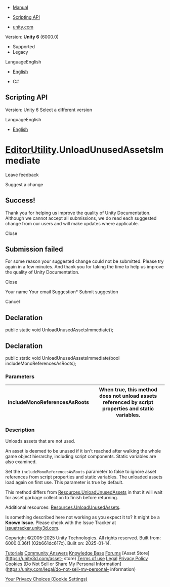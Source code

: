 [ ]()

  * [Manual](../Manual/index.html)
  * [Scripting API](../ScriptReference/index.html)

  * [unity.com](https://unity.com/)

Version: **Unity 6** (6000.0)

  * Supported
  * Legacy

LanguageEnglish

  * [English]()

  * C#

[ ](https://docs.unity3d.com)

## Scripting API

Version: Unity 6 Select a different version

LanguageEnglish

  * [English]()

#  [EditorUtility](EditorUtility.html).UnloadUnusedAssetsImmediate

Leave feedback

Suggest a change

## Success!

Thank you for helping us improve the quality of Unity Documentation. Although
we cannot accept all submissions, we do read each suggested change from our
users and will make updates where applicable.

Close

## Submission failed

For some reason your suggested change could not be submitted. Please <a>try
again</a> in a few minutes. And thank you for taking the time to help us
improve the quality of Unity Documentation.

Close

Your name Your email Suggestion* Submit suggestion

Cancel

[ ]()

## Declaration

public static void UnloadUnusedAssetsImmediate();

## Declaration

public static void UnloadUnusedAssetsImmediate(bool
includeMonoReferencesAsRoots);

### Parameters

includeMonoReferencesAsRoots | When true, this method does not unload assets referenced by script properties and static variables.  
---|---  
  
### Description

Unloads assets that are not used.

An asset is deemed to be unused if it isn't reached after walking the whole
game object hierarchy, including script components. Static variables are also
examined.  
  
Set the `includeMonoReferencesAsRoots` parameter to false to ignore asset
references from script properties and static variables. The unloaded assets
load again on first use. This parameter is true by default.  
  
This method differs from
[Resources.UnloadUnusedAssets](Resources.UnloadUnusedAssets.html) in that it
will wait for asset garbage collection to finish before returning.  
  
Additional resources:
[Resources.UnloadUnusedAssets](Resources.UnloadUnusedAssets.html).

Is something described here not working as you expect it to? It might be a
**Known Issue**. Please check with the Issue Tracker at
[issuetracker.unity3d.com](https://issuetracker.unity3d.com).

Copyright ©2005-2025 Unity Technologies. All rights reserved. Built from:
6000.0.36f1 (02b661dc617c). Built on: 2025-01-14.

[Tutorials](https://unity3d.com/learn) [Community
Answers](https://answers.unity3d.com) [Knowledge
Base](https://support.unity3d.com/hc/en-us)
[Forums](https://forum.unity3d.com) [Asset Store](https://unity3d.com/asset-
store) [Terms of use](https://docs.unity3d.com/Manual/TermsOfUse.html)
[Legal](https://unity.com/legal) [Privacy
Policy](https://unity.com/legal/privacy-policy)
[Cookies](https://unity.com/legal/cookie-policy) [Do Not Sell or Share My
Personal Information](https://unity.com/legal/do-not-sell-my-personal-
information)

[Your Privacy Choices (Cookie Settings)](javascript:void\(0\);)

